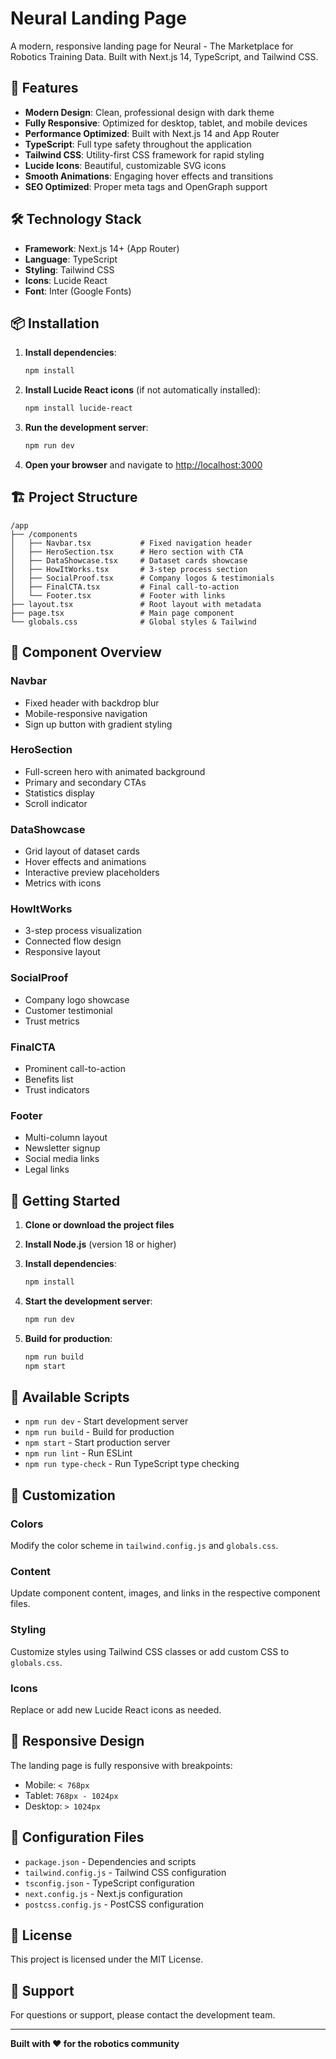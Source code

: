 # Neural Landing Page

A modern, responsive landing page for Neural - The Marketplace for Robotics Training Data. Built with Next.js 14, TypeScript, and Tailwind CSS.

## 🚀 Features

- **Modern Design**: Clean, professional design with dark theme
- **Fully Responsive**: Optimized for desktop, tablet, and mobile devices
- **Performance Optimized**: Built with Next.js 14 and App Router
- **TypeScript**: Full type safety throughout the application
- **Tailwind CSS**: Utility-first CSS framework for rapid styling
- **Lucide Icons**: Beautiful, customizable SVG icons
- **Smooth Animations**: Engaging hover effects and transitions
- **SEO Optimized**: Proper meta tags and OpenGraph support

## 🛠️ Technology Stack

- **Framework**: Next.js 14+ (App Router)
- **Language**: TypeScript
- **Styling**: Tailwind CSS
- **Icons**: Lucide React
- **Font**: Inter (Google Fonts)

## 📦 Installation

1. **Install dependencies**:
   ```bash
   npm install
   ```

2. **Install Lucide React icons** (if not automatically installed):
   ```bash
   npm install lucide-react
   ```

3. **Run the development server**:
   ```bash
   npm run dev
   ```

4. **Open your browser** and navigate to [http://localhost:3000](http://localhost:3000)

## 🏗️ Project Structure

```
/app
├── /components
│   ├── Navbar.tsx           # Fixed navigation header
│   ├── HeroSection.tsx      # Hero section with CTA
│   ├── DataShowcase.tsx     # Dataset cards showcase
│   ├── HowItWorks.tsx       # 3-step process section
│   ├── SocialProof.tsx      # Company logos & testimonials
│   ├── FinalCTA.tsx         # Final call-to-action
│   └── Footer.tsx           # Footer with links
├── layout.tsx               # Root layout with metadata
├── page.tsx                 # Main page component
└── globals.css              # Global styles & Tailwind
```

## 🎨 Component Overview

### Navbar
- Fixed header with backdrop blur
- Mobile-responsive navigation
- Sign up button with gradient styling

### HeroSection
- Full-screen hero with animated background
- Primary and secondary CTAs
- Statistics display
- Scroll indicator

### DataShowcase
- Grid layout of dataset cards
- Hover effects and animations
- Interactive preview placeholders
- Metrics with icons

### HowItWorks
- 3-step process visualization
- Connected flow design
- Responsive layout

### SocialProof
- Company logo showcase
- Customer testimonial
- Trust metrics

### FinalCTA
- Prominent call-to-action
- Benefits list
- Trust indicators

### Footer
- Multi-column layout
- Newsletter signup
- Social media links
- Legal links

## 🚀 Getting Started

1. **Clone or download the project files**

2. **Install Node.js** (version 18 or higher)

3. **Install dependencies**:
   ```bash
   npm install
   ```

4. **Start the development server**:
   ```bash
   npm run dev
   ```

5. **Build for production**:
   ```bash
   npm run build
   npm start
   ```

## 📝 Available Scripts

- `npm run dev` - Start development server
- `npm run build` - Build for production
- `npm start` - Start production server
- `npm run lint` - Run ESLint
- `npm run type-check` - Run TypeScript type checking

## 🎯 Customization

### Colors
Modify the color scheme in `tailwind.config.js` and `globals.css`.

### Content
Update component content, images, and links in the respective component files.

### Styling
Customize styles using Tailwind CSS classes or add custom CSS to `globals.css`.

### Icons
Replace or add new Lucide React icons as needed.

## 📱 Responsive Design

The landing page is fully responsive with breakpoints:
- Mobile: `< 768px`
- Tablet: `768px - 1024px`
- Desktop: `> 1024px`

## 🔧 Configuration Files

- `package.json` - Dependencies and scripts
- `tailwind.config.js` - Tailwind CSS configuration
- `tsconfig.json` - TypeScript configuration
- `next.config.js` - Next.js configuration
- `postcss.config.js` - PostCSS configuration

## 📄 License

This project is licensed under the MIT License.

## 🤝 Support

For questions or support, please contact the development team.

---

**Built with ❤️ for the robotics community**
